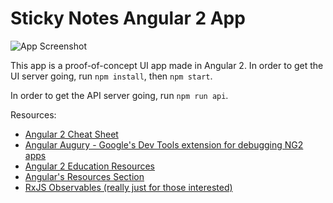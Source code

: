 # Sticky Notes Angular 2 App

![App Screenshot](http://i.imgur.com/NvElMYm.png)

This app is a proof-of-concept UI app made in Angular 2. In order to get the UI server going, run `npm install`, then `npm start`.

In order to get the API server going, run `npm run api`.

Resources:
* [Angular 2 Cheat Sheet](https://angular.io/docs/ts/latest/guide/cheatsheet.html)
* [Angular Augury - Google's Dev Tools extension for debugging NG2 apps](https://augury.angular.io/)
* [Angular 2 Education Resources](https://github.com/timjacobi/angular2-education)
* [Angular's Resources Section](https://angular.io/resources/)
* [RxJS Observables (really just for those interested)](http://reactivex.io/rxjs/)
